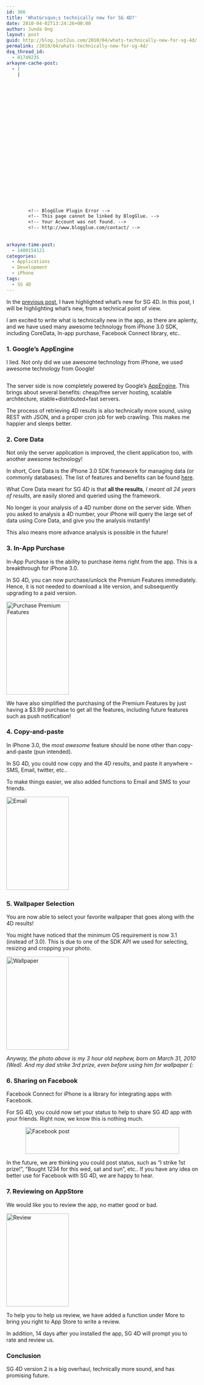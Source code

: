 ```yaml
---
id: 366
title: 'What&rsquo;s technically new for SG 4D?'
date: 2010-04-02T13:24:26+00:00
author: Junda Ong
layout: post
guid: http://blog.just2us.com/2010/04/whats-technically-new-for-sg-4d/
permalink: /2010/04/whats-technically-new-for-sg-4d/
dsq_thread_id:
  - 81749235
arkayne-cache-post:
  - |
    |
        
        
        
        
        
        
        
        
        
        
        
        
        
        
        
        
        
        
        
        
        
        
        
        <!-- BlogGlue Plugin Error -->
        <!-- This page cannot be linked by BlogGlue. -->
        <!-- Your Account was not found. -->
        <!-- http://www.blogglue.com/contact/ -->
        
        
arkayne-time-post:
  - 1400154121
categories:
  - Applications
  - Development
  - iPhone
tags:
  - SG 4D
---
```

In the <a href="http://blog.just2us.com/2010/03/whats-new-for-sg-4d/" onclick="__gaTracker('send', 'event', 'outbound-article', 'http://blog.just2us.com/2010/03/whats-new-for-sg-4d/', 'previous post');">previous post</a>, I have highlighted what’s new for SG 4D. In this post, I will be highlighting what’s new, from a technical point of view.

I am excited to write what is technically new in the app, as there are aplenty, and we have used many awesome technology from iPhone 3.0 SDK, including CoreData, In-app purchase, Facebook Connect library, etc..

<!--more-->

### 1. Google’s AppEngine

I lied. Not only did we use awesome technology from iPhone, we used awesome technology from Google!

<img style="display: block; float: none; margin-left: auto; margin-right: auto;" src="http://blog.just2us.com/wp-content/uploads/2010/03/appengine4d.png" alt="" />

The server side is now completely powered by Google’s <a href="http://code.google.com/appengine/" onclick="__gaTracker('send', 'event', 'outbound-article', 'http://code.google.com/appengine/', 'AppEngine');">AppEngine</a>. This brings about several benefits: cheap/free server hosting, scalable architecture, stable+distributed+fast servers.

The process of retrieving 4D results is also technically more sound, using REST with JSON, and a proper cron job for web crawling. This makes me happier and sleeps better.

### 2. Core Data

Not only the server application is improved, the client application too, with another awesome technology!

In short, Core Data is the iPhone 3.0 SDK framework for managing data (or commonly databases). The list of features and benefits can be found <a href="http://developer.apple.com/iphone/library/documentation/Cocoa/Conceptual/CoreData/Articles/cdTechnologyOverview.html" onclick="__gaTracker('send', 'event', 'outbound-article', 'http://developer.apple.com/iphone/library/documentation/Cocoa/Conceptual/CoreData/Articles/cdTechnologyOverview.html', 'here');">here</a>.

What Core Data meant for SG 4D is that **all the results**, _I meant all 24 years of results_, are easily stored and queried using the framework.

No longer is your analysis of a 4D number done on the server side. When you asked to analysis a 4D number, your iPhone will query the large set of data using Core Data, and give you the analysis instantly!

This also means more advance analysis is possible in the future!

### 3. In-App Purchase

In-App Purchase is the ability to purchase items right from the app. This is a breakthrough for iPhone 3.0.

In SG 4D, you can now purchase/unlock the Premium Features immediately. Hence, it is not needed to download a lite version, and subsequently upgrading to a paid version.

<a href="http://blog.just2us.com/wp-content/uploads/2010/04/PurchasePremiumFeatures.png" onclick="__gaTracker('send', 'event', 'outbound-article', 'http://blog.just2us.com/wp-content/uploads/2010/04/PurchasePremiumFeatures.png', '');"><img style="display: inline; border: 0px;" title="Purchase Premium Features" src="http://blog.just2us.com/wp-content/uploads/2010/04/PurchasePremiumFeatures_thumb.png" border="0" alt="Purchase Premium Features" width="164" height="244" /></a>

We have also simplified the purchasing of the Premium Features by just having a $3.99 purchase to get all the features, including future features such as push notification!

### 4. Copy-and-paste

In iPhone 3.0, the _most awesome_ feature should be none other than copy-and-paste (pun intended).

In SG 4D, you could now copy and the 4D results, and paste it anywhere – SMS, Email, twitter, etc..

To make things easier, we also added functions to Email and SMS to your friends.

<a href="http://blog.just2us.com/wp-content/uploads/2010/04/Email.png" onclick="__gaTracker('send', 'event', 'outbound-article', 'http://blog.just2us.com/wp-content/uploads/2010/04/Email.png', '');"><img style="display: inline; margin: 0px 10px 0px 0px; border: 0px;" title="Email" src="http://blog.just2us.com/wp-content/uploads/2010/04/Email_thumb.png" border="0" alt="Email" width="164" height="244" /></a> <img style="margin: 0px 0px 0px 10px;" src="http://blog.just2us.com/wp-content/uploads/2010/03/SMS_thumb.png" alt="" />

### 5. Wallpaper Selection

You are now able to select your favorite wallpaper that goes along with the 4D results!

You might have noticed that the minimum OS requirement is now 3.1 (instead of 3.0). This is due to one of the SDK API we used for selecting, resizing and cropping your photo.

<a href="http://blog.just2us.com/wp-content/uploads/2010/04/Wallpaper.png" onclick="__gaTracker('send', 'event', 'outbound-article', 'http://blog.just2us.com/wp-content/uploads/2010/04/Wallpaper.png', '');"><img style="display: inline; border: 0px;" title="Wallpaper" src="http://blog.just2us.com/wp-content/uploads/2010/04/Wallpaper_thumb.png" border="0" alt="Wallpaper" width="164" height="244" /></a>

_Anyway, the photo above is my 3 hour old nephew, born on March 31, 2010 (Wed). And my dad strike 3rd prize, even before using him for wallpaper (:_

### 6. Sharing on Facebook

Facebook Connect for iPhone is a library for integrating apps with Facebook.

For SG 4D, you could now set your status to help to share SG 4D app with your friends. Right now, we know this is nothing much.

<a href="http://blog.just2us.com/wp-content/uploads/2010/04/Facebookpost.jpg" onclick="__gaTracker('send', 'event', 'outbound-article', 'http://blog.just2us.com/wp-content/uploads/2010/04/Facebookpost.jpg', '');"><img style="display: block; float: none; margin-left: auto; margin-right: auto; border: 0px;" title="Facebook post" src="http://blog.just2us.com/wp-content/uploads/2010/04/Facebookpost_thumb.jpg" border="0" alt="Facebook post" width="404" height="70" /></a>

In the future, we are thinking you could post status, such as “I strike 1st prize!”, “Bought 1234 for this wed, sat and sun”, etc.. If you have any idea on better use for Facebook with SG 4D, we are happy to hear.

### 7. Reviewing on AppStore

We would like you to review the app, no matter good or bad.

<a href="http://blog.just2us.com/wp-content/uploads/2010/04/Review.png" onclick="__gaTracker('send', 'event', 'outbound-article', 'http://blog.just2us.com/wp-content/uploads/2010/04/Review.png', '');"><img style="display: inline; border: 0px;" title="Review" src="http://blog.just2us.com/wp-content/uploads/2010/04/Review_thumb.png" border="0" alt="Review" width="164" height="244" /></a>

To help you to help us review, we have added a function under More to bring you right to App Store to write a review.

In addition, 14 days after you installed the app, SG 4D will prompt you to rate and review us.

### Conclusion

SG 4D version 2 is a big overhaul, technically more sound, and has promising future.

<div style="font-size:0px;height:0px;line-height:0px;margin:0;padding:0;clear:both">
</div>